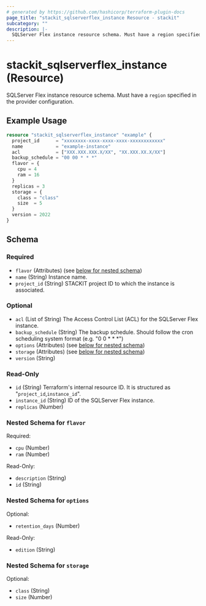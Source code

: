```yaml
---
# generated by https://github.com/hashicorp/terraform-plugin-docs
page_title: "stackit_sqlserverflex_instance Resource - stackit"
subcategory: ""
description: |-
  SQLServer Flex instance resource schema. Must have a region specified in the provider configuration.
---
```


# stackit_sqlserverflex_instance (Resource)

SQLServer Flex instance resource schema. Must have a `region` specified in the provider configuration.

## Example Usage

```terraform
resource "stackit_sqlserverflex_instance" "example" {
  project_id      = "xxxxxxxx-xxxx-xxxx-xxxx-xxxxxxxxxxxx"
  name            = "example-instance"
  acl             = ["XXX.XXX.XXX.X/XX", "XX.XXX.XX.X/XX"]
  backup_schedule = "00 00 * * *"
  flavor = {
    cpu = 4
    ram = 16
  }
  replicas = 3
  storage = {
    class = "class"
    size  = 5
  }
  version = 2022
}
```

<!-- schema generated by tfplugindocs -->
## Schema

### Required

- `flavor` (Attributes) (see [below for nested schema](#nestedatt--flavor))
- `name` (String) Instance name.
- `project_id` (String) STACKIT project ID to which the instance is associated.

### Optional

- `acl` (List of String) The Access Control List (ACL) for the SQLServer Flex instance.
- `backup_schedule` (String) The backup schedule. Should follow the cron scheduling system format (e.g. "0 0 * * *")
- `options` (Attributes) (see [below for nested schema](#nestedatt--options))
- `storage` (Attributes) (see [below for nested schema](#nestedatt--storage))
- `version` (String)

### Read-Only

- `id` (String) Terraform's internal resource ID. It is structured as "`project_id`,`instance_id`".
- `instance_id` (String) ID of the SQLServer Flex instance.
- `replicas` (Number)

<a id="nestedatt--flavor"></a>
### Nested Schema for `flavor`

Required:

- `cpu` (Number)
- `ram` (Number)

Read-Only:

- `description` (String)
- `id` (String)


<a id="nestedatt--options"></a>
### Nested Schema for `options`

Optional:

- `retention_days` (Number)

Read-Only:

- `edition` (String)


<a id="nestedatt--storage"></a>
### Nested Schema for `storage`

Optional:

- `class` (String)
- `size` (Number)
